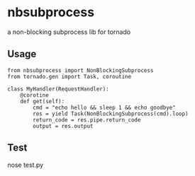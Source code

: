 # nbsubprocess

a non-blocking subprocess lib for tornado

## Usage
```
from nbsubprocess import NonBlockingSubprocess
from tornado.gen import Task, coroutine

class MyHandler(RequestHandler):
    @corotine
    def get(self):
        cmd = "echo hello && sleep 1 && echo goodbye"
        res = yield Task(NonBlockingSubprocess(cmd).loop)
        return_code = res.pipe.return_code
        output = res.output
```

## Test
nose test.py
